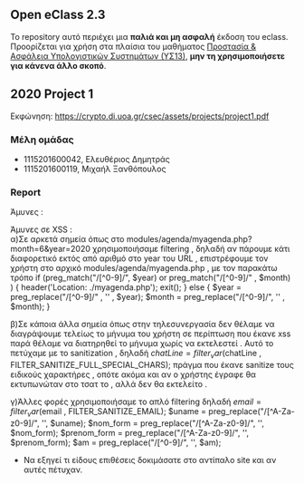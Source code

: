 ## Open eClass 2.3

Το repository αυτό περιέχει μια __παλιά και μη ασφαλή__ έκδοση του eclass.
Προορίζεται για χρήση στα πλαίσια του μαθήματος
[Προστασία & Ασφάλεια Υπολογιστικών Συστημάτων (ΥΣ13)](https://crypto.di.uoa.gr/csec/), __μην τη
χρησιμοποιήσετε για κάνενα άλλο σκοπό__.


## 2020 Project 1

Εκφώνηση: https://crypto.di.uoa.gr/csec/assets/projects/project1.pdf


### Μέλη ομάδας

- 1115201600042, Ελευθέριος Δημητράς
- 1115201600119, Μιχαήλ Ξανθόπουλος

### Report

Άμυνες :

Άμυνες σε XSS :  
α)Σε αρκετά σημεία όπως στο modules/agenda/myagenda.php?month=6&year=2020<script>xss</script>
χρησιμοποιήσαμε filtering , δηλαδή αν πάρουμε κάτι διαφορετικό εκτός από αριθμό στο year του URL , επιστρέφουμε τον 
χρήστη στο αρχικό modules/agenda/myagenda.php , με τον παρακάτω τρόπο
if (preg_match("/[^0-9]/", $year) or preg_match("/[^0-9]/" , $month) ) {
  header('Location: ./myagenda.php');
  exit();
}
else {
  $year = preg_replace("/[^0-9]/" , '' , $year);
  $month = preg_replace("/[^0-9]/", '' , $month);
}

β)Σε κάποια άλλα σημεία όπως στην τηλεσυνεργασία δεν θέλαμε να διαγράψουμε τελείως το μήνυμα του χρήστη σε περίπτωση
που έκανε xss παρά θέλαμε να διατηρηθεί το μήνυμα χωρίς να εκτελεστεί . Αυτό το πετύχαμε με το sanitization , δηλαδή
$chatLine = filter_var($chatLine , FILTER_SANITIZE_FULL_SPECIAL_CHARS);
πράγμα που έκανε sanitize τους ειδικούς χαρακτήρες , οπότε ακόμα και αν ο χρήστης έγραφε <script>alert(...)</script>
θα εκτυπωνώταν στο τσατ το <script>alert(...)</script> , αλλά δεν θα εκτελείτο .

γ)Άλλες φορές χρησιμοποιήσαμε το απλό filtering δηλαδή
$email = filter_var($email , FILTER_SANITIZE_EMAIL);
$uname = preg_replace("/[^A-Za-z0-9]/", '', $uname);
$nom_form = preg_replace("/[^A-Za-z0-9]/", '', $nom_form);
$prenom_form = preg_replace("/[^A-Za-z0-9]/", '', $prenom_form);
$am = preg_replace("/[^0-9]/", '', $am);


- Να εξηγεί τι είδους επιθέσεις δοκιμάσατε στο αντίπαλο site και αν αυτές πέτυχαν.
